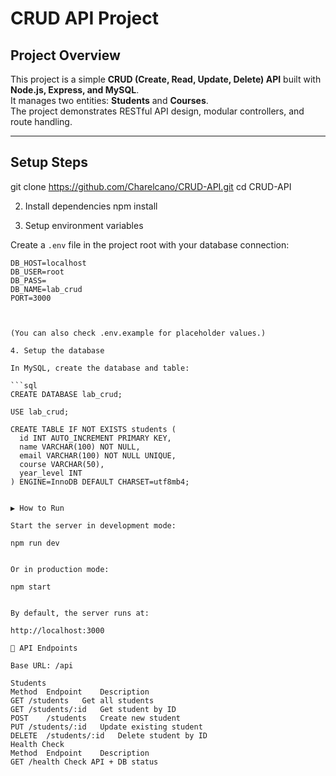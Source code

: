 # CRUD API Project  

## Project Overview  
This project is a simple **CRUD (Create, Read, Update, Delete) API** built with **Node.js, Express, and MySQL**.  
It manages two entities: **Students** and **Courses**.  
The project demonstrates RESTful API design, modular controllers, and route handling.  

---

## Setup Steps  

git clone https://github.com/Charelcano/CRUD-API.git
cd CRUD-API

2. Install dependencies
npm install

3. Setup environment variables

Create a `.env` file in the project root with your database connection:

```env
DB_HOST=localhost
DB_USER=root
DB_PASS=
DB_NAME=lab_crud
PORT=3000



(You can also check .env.example for placeholder values.)

4. Setup the database

In MySQL, create the database and table:

```sql
CREATE DATABASE lab_crud;

USE lab_crud;

CREATE TABLE IF NOT EXISTS students (
  id INT AUTO_INCREMENT PRIMARY KEY,
  name VARCHAR(100) NOT NULL,
  email VARCHAR(100) NOT NULL UNIQUE,
  course VARCHAR(50),
  year_level INT
) ENGINE=InnoDB DEFAULT CHARSET=utf8mb4;


▶️ How to Run

Start the server in development mode:

npm run dev


Or in production mode:

npm start


By default, the server runs at:

http://localhost:3000

📌 API Endpoints

Base URL: /api

Students
Method	Endpoint	Description
GET	/students	Get all students
GET	/students/:id	Get student by ID
POST	/students	Create new student
PUT	/students/:id	Update existing student
DELETE	/students/:id	Delete student by ID
Health Check
Method	Endpoint	Description
GET	/health	Check API + DB status
